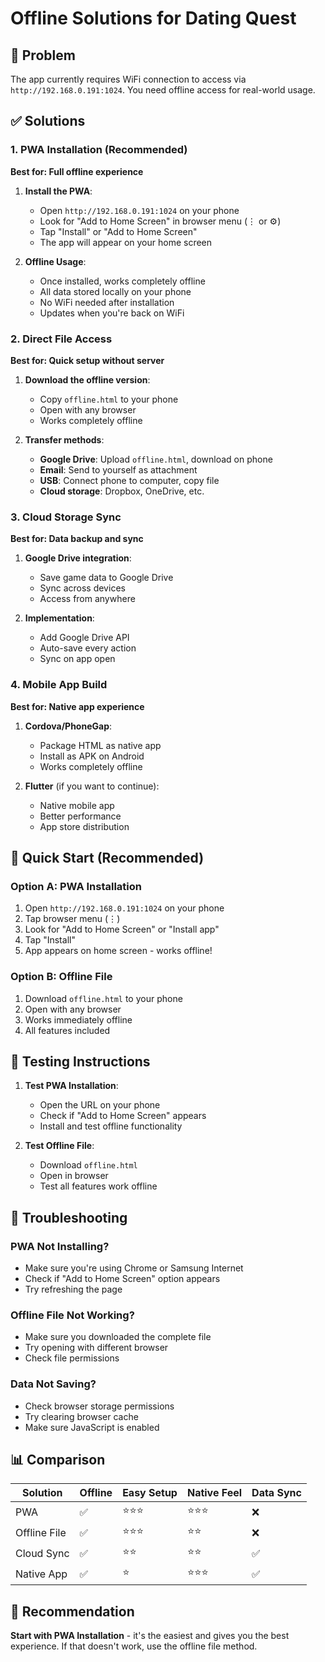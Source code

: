 # Offline Solutions for Dating Quest

## 🎯 Problem
The app currently requires WiFi connection to access via `http://192.168.0.191:1024`. You need offline access for real-world usage.

## ✅ Solutions

### 1. PWA Installation (Recommended)
**Best for: Full offline experience**

1. **Install the PWA**:
   - Open `http://192.168.0.191:1024` on your phone
   - Look for "Add to Home Screen" in browser menu (⋮ or ⚙️)
   - Tap "Install" or "Add to Home Screen"
   - The app will appear on your home screen

2. **Offline Usage**:
   - Once installed, works completely offline
   - All data stored locally on your phone
   - No WiFi needed after installation
   - Updates when you're back on WiFi

### 2. Direct File Access
**Best for: Quick setup without server**

1. **Download the offline version**:
   - Copy `offline.html` to your phone
   - Open with any browser
   - Works completely offline

2. **Transfer methods**:
   - **Google Drive**: Upload `offline.html`, download on phone
   - **Email**: Send to yourself as attachment
   - **USB**: Connect phone to computer, copy file
   - **Cloud storage**: Dropbox, OneDrive, etc.

### 3. Cloud Storage Sync
**Best for: Data backup and sync**

1. **Google Drive integration**:
   - Save game data to Google Drive
   - Sync across devices
   - Access from anywhere

2. **Implementation**:
   - Add Google Drive API
   - Auto-save every action
   - Sync on app open

### 4. Mobile App Build
**Best for: Native app experience**

1. **Cordova/PhoneGap**:
   - Package HTML as native app
   - Install as APK on Android
   - Works completely offline

2. **Flutter** (if you want to continue):
   - Native mobile app
   - Better performance
   - App store distribution

## 🚀 Quick Start (Recommended)

### Option A: PWA Installation
1. Open `http://192.168.0.191:1024` on your phone
2. Tap browser menu (⋮)
3. Look for "Add to Home Screen" or "Install app"
4. Tap "Install"
5. App appears on home screen - works offline!

### Option B: Offline File
1. Download `offline.html` to your phone
2. Open with any browser
3. Works immediately offline
4. All features included

## 📱 Testing Instructions

1. **Test PWA Installation**:
   - Open the URL on your phone
   - Check if "Add to Home Screen" appears
   - Install and test offline functionality

2. **Test Offline File**:
   - Download `offline.html`
   - Open in browser
   - Test all features work offline

## 🔧 Troubleshooting

### PWA Not Installing?
- Make sure you're using Chrome or Samsung Internet
- Check if "Add to Home Screen" option appears
- Try refreshing the page

### Offline File Not Working?
- Make sure you downloaded the complete file
- Try opening with different browser
- Check file permissions

### Data Not Saving?
- Check browser storage permissions
- Try clearing browser cache
- Make sure JavaScript is enabled

## 📊 Comparison

| Solution | Offline | Easy Setup | Native Feel | Data Sync |
|----------|---------|------------|-------------|-----------|
| PWA | ✅ | ⭐⭐⭐ | ⭐⭐⭐ | ❌ |
| Offline File | ✅ | ⭐⭐⭐ | ⭐⭐ | ❌ |
| Cloud Sync | ✅ | ⭐⭐ | ⭐⭐ | ✅ |
| Native App | ✅ | ⭐ | ⭐⭐⭐ | ✅ |

## 🎯 Recommendation

**Start with PWA Installation** - it's the easiest and gives you the best experience. If that doesn't work, use the offline file method.
